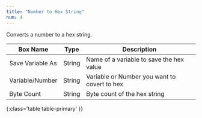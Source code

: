 ```yaml
---
title: "Number to Hex String"
num: 4
---
```


Converts a number to a hex string.

| Box Name | Type | Description | 
|-------|--------|--------|
| Save Variable As | String | Name of a variable to save the hex value |
| Variable/Number | String | Variable or Number you want to covert to hex |
| Byte Count | String | Byte count of the hex string |
{:class='table table-primary' }}











